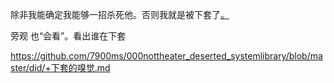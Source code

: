 
除非我能确定我能够一招杀死他。否则我就是被下套了[。](https://twitter.com/_aaa87_/status/873414872108761088)

旁观 也“会看”。看出谁在下套



https://github.com/7900ms/000nottheater_deserted_systemlibrary/blob/master/did/+下套的嗅觉.md

